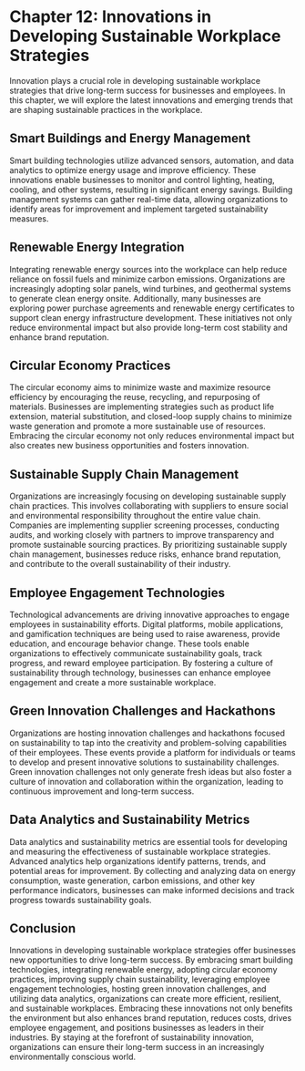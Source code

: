 Chapter 12: Innovations in Developing Sustainable Workplace Strategies
======================================================================

Innovation plays a crucial role in developing sustainable workplace strategies that drive long-term success for businesses and employees. In this chapter, we will explore the latest innovations and emerging trends that are shaping sustainable practices in the workplace.

Smart Buildings and Energy Management
-------------------------------------

Smart building technologies utilize advanced sensors, automation, and data analytics to optimize energy usage and improve efficiency. These innovations enable businesses to monitor and control lighting, heating, cooling, and other systems, resulting in significant energy savings. Building management systems can gather real-time data, allowing organizations to identify areas for improvement and implement targeted sustainability measures.

Renewable Energy Integration
----------------------------

Integrating renewable energy sources into the workplace can help reduce reliance on fossil fuels and minimize carbon emissions. Organizations are increasingly adopting solar panels, wind turbines, and geothermal systems to generate clean energy onsite. Additionally, many businesses are exploring power purchase agreements and renewable energy certificates to support clean energy infrastructure development. These initiatives not only reduce environmental impact but also provide long-term cost stability and enhance brand reputation.

Circular Economy Practices
--------------------------

The circular economy aims to minimize waste and maximize resource efficiency by encouraging the reuse, recycling, and repurposing of materials. Businesses are implementing strategies such as product life extension, material substitution, and closed-loop supply chains to minimize waste generation and promote a more sustainable use of resources. Embracing the circular economy not only reduces environmental impact but also creates new business opportunities and fosters innovation.

Sustainable Supply Chain Management
-----------------------------------

Organizations are increasingly focusing on developing sustainable supply chain practices. This involves collaborating with suppliers to ensure social and environmental responsibility throughout the entire value chain. Companies are implementing supplier screening processes, conducting audits, and working closely with partners to improve transparency and promote sustainable sourcing practices. By prioritizing sustainable supply chain management, businesses reduce risks, enhance brand reputation, and contribute to the overall sustainability of their industry.

Employee Engagement Technologies
--------------------------------

Technological advancements are driving innovative approaches to engage employees in sustainability efforts. Digital platforms, mobile applications, and gamification techniques are being used to raise awareness, provide education, and encourage behavior change. These tools enable organizations to effectively communicate sustainability goals, track progress, and reward employee participation. By fostering a culture of sustainability through technology, businesses can enhance employee engagement and create a more sustainable workplace.

Green Innovation Challenges and Hackathons
------------------------------------------

Organizations are hosting innovation challenges and hackathons focused on sustainability to tap into the creativity and problem-solving capabilities of their employees. These events provide a platform for individuals or teams to develop and present innovative solutions to sustainability challenges. Green innovation challenges not only generate fresh ideas but also foster a culture of innovation and collaboration within the organization, leading to continuous improvement and long-term success.

Data Analytics and Sustainability Metrics
-----------------------------------------

Data analytics and sustainability metrics are essential tools for developing and measuring the effectiveness of sustainable workplace strategies. Advanced analytics help organizations identify patterns, trends, and potential areas for improvement. By collecting and analyzing data on energy consumption, waste generation, carbon emissions, and other key performance indicators, businesses can make informed decisions and track progress towards sustainability goals.

Conclusion
----------

Innovations in developing sustainable workplace strategies offer businesses new opportunities to drive long-term success. By embracing smart building technologies, integrating renewable energy, adopting circular economy practices, improving supply chain sustainability, leveraging employee engagement technologies, hosting green innovation challenges, and utilizing data analytics, organizations can create more efficient, resilient, and sustainable workplaces. Embracing these innovations not only benefits the environment but also enhances brand reputation, reduces costs, drives employee engagement, and positions businesses as leaders in their industries. By staying at the forefront of sustainability innovation, organizations can ensure their long-term success in an increasingly environmentally conscious world.
